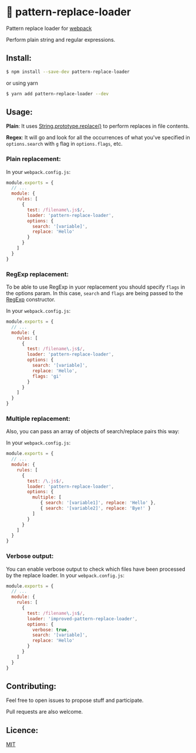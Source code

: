 # 🔬 pattern-replace-loader
Pattern replace loader for [webpack](https://webpack.js.org/)

Perform plain string and regular expressions. 

## Install:

```bash
$ npm install --save-dev pattern-replace-loader
```

or using yarn

```bash
$ yarn add pattern-replace-loader --dev
```

## Usage:

**Plain**: It uses [String.prototype.replace()](https://developer.mozilla.org/en-US/docs/Web/JavaScript/Reference/Global_Objects/String/replace) to perform replaces in file contents.

**Regex**: It will go and look for all the occurrences of what you've specified  in `options.search` with `g` flag in `options.flags`, etc.

### Plain replacement:

In your `webpack.config.js`:

```javascript
module.exports = {
  // ...
  module: {
    rules: [
      {
        test: /filename\.js$/,
        loader: 'pattern-replace-loader',
        options: {
          search: '[variable]',
          replace: 'Hello'
        }
      }
    ]
  }
}
```

### RegExp replacement:

To be able to use RegExp in yuor replacement you should specify `flags` in the options param. In this case, `search` and `flags` are being
passed to the [RegExp](https://developer.mozilla.org/en-US/docs/Web/JavaScript/Reference/Global_Objects/RegExp) constructor.

In your `webpack.config.js`:

```javascript
module.exports = {
  // ...
  module: {
    rules: [
      {
        test: /filename\.js$/,
        loader: 'pattern-replace-loader',
        options: {
          search: '[variable]',
          replace: 'Hello',
          flags: 'gi'
        }
      }
    ]
  }
}
```

### Multiple replacement:

Also, you can pass an array of objects of search/replace pairs this way:

In your `webpack.config.js`:

```javascript
module.exports = {
  // ...
  module: {
    rules: [
      {
        test: /\.js$/,
        loader: 'pattern-replace-loader',
        options: {
          multiple: [
             { search: '[variable1]', replace: 'Hello' },
             { search: '[variable2]', replace: 'Bye!' }
          ]
        }
      }
    ]
  }
}
```

### Verbose output:
You can enable verbose output to check which files have been processed by the replace loader.
In your `webpack.config.js`:

```javascript
module.exports = {
  // ...
  module: {
    rules: [
      {
        test: /filename\.js$/,
        loader: 'improved-pattern-replace-loader',
        options: {
          verbose: true,
          search: '[variable]',
          replace: 'Hello'
        }
      }
    ]
  }
}
```

## Contributing:

Feel free to open issues to propose stuff and participate. 

Pull requests are also welcome.

## Licence:

[MIT](http://en.wikipedia.org/wiki/MIT_License)
